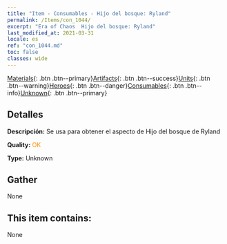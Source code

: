 ```yaml
---
title: "Item - Consumables - Hijo del bosque: Ryland"
permalink: /Items/con_1044/
excerpt: "Era of Chaos  Hijo del bosque: Ryland"
last_modified_at: 2021-03-31
locale: es
ref: "con_1044.md"
toc: false
classes: wide
---
```

 [Materials](/es/Items/){: .btn .btn--primary}[Artifacts](/es/Items/Artifacts/){: .btn .btn--success}[Units](/es/Items/Units/){: .btn .btn--warning}[Heroes](/es/Items/Heroes/){: .btn .btn--danger}[Consumables](/es/Items/Consumables/){: .btn .btn--info}[Unknown](/es/Items/Unknown/){: .btn .btn--primary}

## Detalles
 **Descripción:** Se usa para obtener el aspecto de Hijo del bosque de Ryland

 **Quality:** <span style="color: #FF8C00">OK</span>

 **Type:** Unknown

## Gather

  None

## This item contains:

  None

